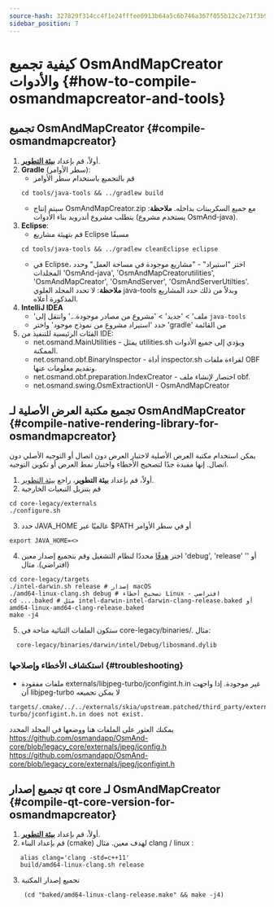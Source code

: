 ```yaml
---
source-hash: 327829f314cc4f1e24fffee0913b64a5c6b746a367f055b12c2e71f3b9beed22
sidebar_position: 7
---
```


# كيفية تجميع OsmAndMapCreator والأدوات {#how-to-compile-osmandmapcreator-and-tools}


## تجميع OsmAndMapCreator {#compile-osmandmapcreator}
1. أولاً، قم بإعداد **[بيئة التطوير](setup-the-dev-environment.md)**.
2. **Gradle** (سطر الأوامر):
    - قم بالتجميع باستخدام سطر الأوامر
    ```
    cd tools/java-tools && ../gradlew build
    ```
    - سيتم إنتاج OsmAndMapCreator.zip مع جميع السكريبتات بداخله.
    **ملاحظة**: يتطلب مشروع أندرويد بناء الأدوات (يستخدم مشروع OsmAnd-java).
3. **Eclipse**:
    - قم بتهيئة مشاريع Eclipse مسبقًا
    ```
    cd tools/java-tools && ../gradlew cleanEclipse eclipse
    ```
    - في Eclipse، اختر "استيراد" - "مشاريع موجودة في مساحة العمل" وحدد المجلدات 'OsmAnd-java', 'OsmAndMapCreatorutilities', 'OsmAndMapCreator', 'OsmAndServer', 'OsmAndServerUtilties'.
    **ملاحظة**: لا تحدد المجلد العلوي java-tools وبدلاً من ذلك حدد المشاريع المذكورة أعلاه.
4. **IntelliJ IDEA**
    - 'ملف' > 'جديد' > 'مشروع من مصادر موجودة...' وانتقل إلى `java-tools`
    - حدد 'استيراد مشروع من نموذج موجود' واختر 'gradle' من القائمة
5. الفئات الرئيسية للتنفيذ من IDE:
   - net.osmand.MainUtilities - يمثل utilities.sh ويؤدي إلى جميع الأدوات الممكنة.
   - net.osmand.obf.BinaryInspector - أداة inspector.sh لقراءة ملفات OBF وتقديم معلومات عنها.
   - net.osmand.obf.preparation.IndexCreator - اختصار لإنشاء ملف obf.
   - net.osmand.swing.OsmExtractionUI - OsmAndMapCreator

## تجميع مكتبة العرض الأصلية لـ OsmAndMapCreator {#compile-native-rendering-library-for-osmandmapcreator}
يمكن استخدام مكتبة العرض الأصلية لاختبار العرض دون اتصال أو التوجيه الأصلي دون اتصال. إنها مفيدة جدًا لتصحيح الأخطاء واختبار نمط العرض أو تكوين التوجيه.

1. أولاً، قم بإعداد **بيئة التطوير**، راجع [بيئة التطوير](./setup-the-dev-environment).
2. قم بتنزيل التبعيات الخارجية
 ```
 cd core-legacy/externals
 ./configure.sh
 ```
3. حدد JAVA_HOME عالميًا عبر $PATH أو في سطر الأوامر
  ```
  export JAVA_HOME=<>
  ```
4. اختر [هدفًا](https://github.com/osmandapp/OsmAnd-core/tree/legacy_core/targets) محددًا لنظام التشغيل وقم بتجميع إصدار معين 'debug', 'release' أو '' (افتراضي). مثال
  ```
  cd core-legacy/targets
  ./intel-darwin.sh release # إصدار macOS
  ./amd64-linux-clang.sh debug # تصحيح أخطاء Linux - افتراضي
  cd ....baked # مثل intel-darwin-intel-darwin-clang-release.baked أو amd64-linux-amd64-clang-release.baked
  make -j4
  ```
5. ستكون الملفات الثنائية متاحة في core-legacy/binaries/.
مثال:
  ```
    core-legacy/binaries/darwin/intel/Debug/libosmand.dylib
  ```

### استكشاف الأخطاء وإصلاحها {#troubleshooting}
- ملفات مفقودة externals/libjpeg-turbo/jconfigint.h.in غير موجودة.
إذا واجهت أن libjpeg-turbo لا يمكن تجميعه
```
targets/.cmake/../../externals/skia/upstream.patched/third_party/externals/libjpeg-turbo/jconfigint.h.in does not exist.
```
يمكنك العثور على الملفات هنا ووضعها في المجلد المحدد
https://github.com/osmandapp/OsmAnd-core/blob/legacy_core/externals/jpeg/jconfig.h
https://github.com/osmandapp/OsmAnd-core/blob/legacy_core/externals/jpeg/jconfigint.h

## تجميع إصدار qt core لـ OsmAndMapCreator {#compile-qt-core-version-for-osmandmapcreator}
1. أولاً، قم بإعداد **[بيئة التطوير](setup-the-dev-environment.md)**.
2. قم بإعداد البناء (cmake) لهدف معين. مثال clang / linux :
```
   alias clang='clang -std=c++11'
   build/amd64-linux-clang.sh release
```
3. تجميع إصدار المكتبة
```
    (cd "baked/amd64-linux-clang-release.make" && make -j4)
```